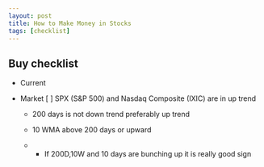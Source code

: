 ```yaml
---
layout: post
title: How to Make Money in Stocks
tags: [checklist]
---
```


## Buy checklist 

- Current


- Market
[ ] SPX (S&P 500) and Nasdaq Composite (IXIC) are in up trend
  - 200 days is not down trend preferably up trend 
  - 10 WMA above 200 days or upward





  - * If 200D,10W and 10 days are bunching up it is really good sign


